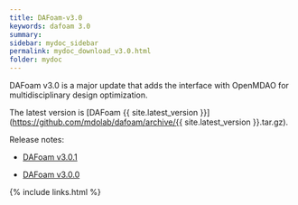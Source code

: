 ```yaml
---
title: DAFoam-v3.0
keywords: dafoam 3.0
summary: 
sidebar: mydoc_sidebar
permalink: mydoc_download_v3.0.html
folder: mydoc
---
```


DAFoam v3.0 is a major update that adds the interface with OpenMDAO for multidisciplinary design optimization.

The latest version is [DAFoam {{ site.latest_version }}](https://github.com/mdolab/dafoam/archive/{{ site.latest_version }}.tar.gz).

Release notes:

- [DAFoam v3.0.1](https://github.com/mdolab/dafoam/releases/tag/v3.0.1)

- [DAFoam v3.0.0](https://github.com/mdolab/dafoam/releases/tag/v3.0.0)


{% include links.html %}
